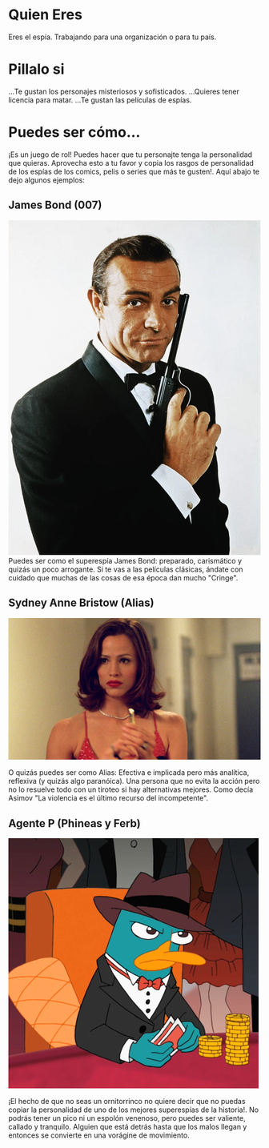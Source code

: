 # Quien Eres
Eres el espía. Trabajando para una organización o para tu país.

# Pillalo si

...Te gustan los personajes misteriosos y sofisticados.
...Quieres tener licencia para matar.
...Te gustan las películas de espías.

# Puedes ser cómo...
¡Es un juego de rol! Puedes hacer que tu personajte tenga la personalidad que quieras. Aprovecha esto a tu favor y copia los rasgos de personalidad de los espías de los comics, pelis o series que más te gusten!. Aquí abajo te dejo algunos ejemplos:

## James Bond (007)

![James Bond](./imgs/BondConnery.webp)
Puedes ser como el superespía James Bond: preparado, carismático y quizás un poco arrogante. Si te vas a las películas clásicas, ándate con cuidado que muchas de las cosas de esa época dan mucho "Cringe".

<!-- Catchphrase: "Imposible es lo que hago de 9 a 6". -->


## Sydney Anne Bristow (Alias)

![Alias](./imgs/alias.jpg)

O quizás puedes ser como Alias: Efectiva e implicada pero más analítica, reflexiva (y quizás algo paranóica). Una persona que no evita la acción pero no lo resuelve todo con un tiroteo si hay alternativas mejores. Como decía Asimov "La violencia es el último recurso del incompetente".

<!--Catchphrase: "No deberías confiar en mi"  -->



## Agente P (Phineas y Ferb)

![Agent P](./imgs/AgentP.png)

¡El hecho de que no seas un ornitorrinco no quiere decir que no puedas copiar la personalidad de uno de los mejores superespías de la historia!. No podrás tener un pico ni un espolón venenoso, pero puedes ser valiente, callado y tranquilo. Alguien que está detrás hasta que los malos llegan y entonces se convierte en una vorágine de movimiento.

